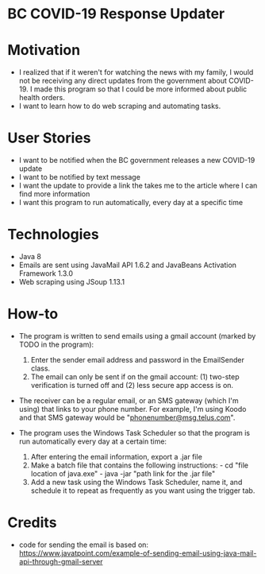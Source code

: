 # BC COVID-19 Response Updater

# Motivation
- I realized that if it weren't for watching the news with my family, I would not be receiving any direct updates from the government about COVID-19. I made this program so that I could be more informed about public health orders.
- I want to learn how to do web scraping and automating tasks.

# User Stories
- I want to be notified when the BC government releases a new COVID-19 update
- I want to be notified by text message
- I want the update to provide a link the takes me to the article where I can find more information
- I want this program to run automatically, every day at a specific time

# Technologies
- Java 8
- Emails are sent using JavaMail API 1.6.2 and JavaBeans Activation Framework 1.3.0
- Web scraping using JSoup 1.13.1

# How-to
- The program is written to send emails using a gmail account (marked by TODO in the program):
    1. Enter the sender email address and password in the EmailSender class.
    2. The email can only be sent if on the gmail account: (1) two-step verification is turned off and (2) less secure app access is on.
- The receiver can be a regular email, or an SMS gateway (which I'm using) that links to your phone number. For example, I'm using Koodo and that SMS gateway would be "phonenumber@msg.telus.com".

- The program uses the Windows Task Scheduler so that the program is run automatically every day at a certain time:
    1. After entering the email information, export a .jar file
    2. Make a batch file that contains the following instructions:
      - cd "file location of java.exe"
      - java -jar "path link for the .jar file"
    3. Add a new task using the Windows Task Scheduler, name it, and schedule it to repeat as frequently as you want using the trigger tab.  

# Credits
- code for sending the email is based on: https://www.javatpoint.com/example-of-sending-email-using-java-mail-api-through-gmail-server

